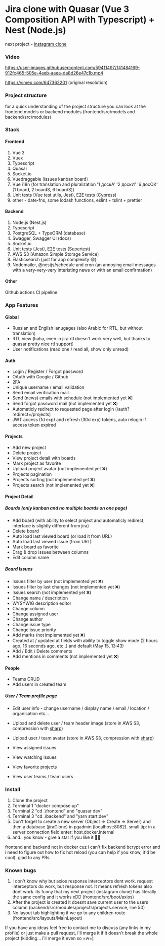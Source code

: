 # Jira clone with Quasar (Vue 3 Composition API with Typescript) + Nest (Node.js)  
next project - [instagram clone](https://github.com/Selithrarion/quasar-nest_instagram-clone)

### Video  
https://user-images.githubusercontent.com/59411497/141484169-912fc465-505e-4aeb-aaea-da8d26e47c1b.mp4
  
https://vimeo.com/647362201 (original resolution) 

### Project structure
for a quick understanding of the project structure you can look at the frontend models or backend modules (frontend/src/models and backend/src/modules)

### Stack
#### Frontend

1. Vue 3
2. Vuex
3. Typescript
4. Quasar
5. Socket.io
6. Vuedraggable (issues kanban board)
7. Vue i18n (for translation and pluralization '1 доскА' '2 доскИ' '6 досОК' (1 board, 2 boardS, 6 boardS))
8. Unit tests (Vue test utils, Jest), E2E tests (Cypress)
9. other - date-fns, some lodash functions, eslint + tslint + prettier

#### Backend

1. Node.js (Nest.js)
2. Typescript
3. PostgreSQL + TypeORM (database)
4. Swagger, Swagger UI (docs)
5. Socket.io
6. Unit tests (Jest), E2E tests (Supertest)
7. AWS S3 (Amazon Simple Storage Service)
8. Elasticsearch (just for app complexity 😄) 
9. Nodemailer, @nestjs/schedule and cron (an annoying email messages with a very-very-very interisting news or with an email confirmation)

#### Other

Github actions CI pipeline

### App Features

#### Global
- Russian and English lanugages (also Arabic for RTL, but without translation)
- RTL view (haha, even in jira rtl doesn't work very well, but thanks to quasar pretty nice rtl support)
- User notifications (read one / read all, show only unread)

#### Auth

- Login / Register / Forgot password 
- OAuth with Google / Github
- 2FA
- Unique username / email validation  
- Send email verification mail 
- Send (news) emails with schedule (not implemented yet ❌)
- Send forgot password mail (not implemented yet ❌)  
- Automaticly redirect to requested page after login (/auth?redirect=/projects)  
- JWT access (1d exp) and refresh (30d exp) tokens, auto relogin if access token expired  

#### Projects

- Add new project  
- Delete project  
- View project detail with boards  
- Mark project as favorite  
- Upload project avatar (not implemented yet ❌)  
- Projects pagination  
- Projects sorting (not implemented yet ❌)  
- Projects search (not implemented yet ❌) 
  
#### Project Detail
##### Boards (only kanban and no multiple boards on one page)

- Add board (with ability to select project and automaticly redirect, interface is slightly different from jira)
- Delete board  
- Auto load last viewed board (or load it from URL)  
- Auto load last viewed issue (from URL)  
- Mark board as favorite  
- Drag & drop issues between columns
- Edit column name

##### Board Issues

- Issues filter by user (not implemented yet ❌)  
- Issues filter by last changes (not implemented yet ❌)  
- Issues search (not implemented yet ❌)  
- Change name / description
- WYSYWIG description editor
- Change column
- Change assigned user
- Change author
- Change issue type
- Change issue priority
- Add marks (not implemented yet ❌) 
- Created at / updated at fields with ability to toggle show mode (2 hours ago, 16 seconds ago, etc..) and default (May 15, 13:43)
- Add / Edit / Delete comments
- Add mentions in comments (not implemented yet ❌) 

#### People
- Teams CRUD
- Add users in created team

##### User / Team profile page
- Edit user info - change username / display name / email / location / organisation etc...

- Upload and delete user / team header image (store in AWS S3, compression with [sharp](https://github.com/lovell/sharp))
- Upload user / team avatar (store in AWS S3, compression with [sharp](https://github.com/lovell/sharp))

- View assigned issues
- View watching issues
- View favorite projects
- View user teams / team users  

### Install  
1. Clone the project  
2. Terminal 1 "docker compose up"  
3. Terminal 2 "cd .\frontend\" and "quasar dev"  
4. Terminal 3 "cd .\backend\" and "yarn start:dev"
5. Don't forget to create a new server (Object => Create => Server) and then a database (jiraClone) in pgadmin (localhost:8082). small tip: in a server connection field enter: host.docker.internal
6. and.. you know - give a star if you like it 🤩😊
   
frontend and backend not in docker cuz i can't fix backend bcrypt error and i need to figure out how to fix hot reload (you can help if you know, it'd be cool). glad to any PRs

### Known bugs
1. I don't know why but axios response interceptors dont work. request interceptors do work, but response not. It means refresh tokens also dont work. its funny that my next project (instagram clone) has literally the same config and it works xDD (frontend/src/boot/axios)
2. After the project is created it doesnt save current user to the users column (backend/src/modules/projects/projects.service, line 50)
3. No layout tab highlighting if we go to any children route (frontend/src/layouts/MainLayout)  
  
If you have any ideas feel free to contact me to discuss (any links in my profile) or just make a pull request, i'll merge it if it doesn't break the whole project (kidding... i'll merge it even so =w=)


